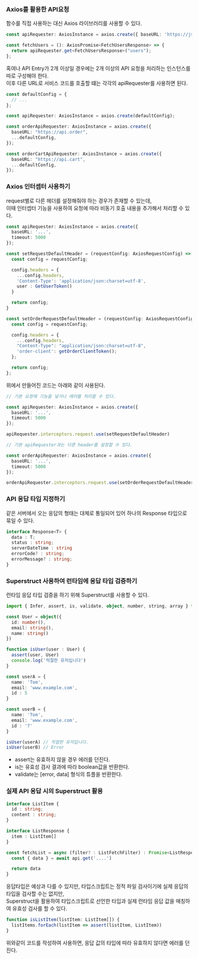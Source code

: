 ### Axios를 활용한 API요청

함수를 직접 사용하는 대신 Axios 라이브러리를 사용할 수 있다.

```ts
const apiRequester: AxiosInstance = axios.create({ baseURL: 'https://jsonplaceholder.typicode.com', timeout: 5000 })

const fetchUsers = (): AxiosPromise<FetchUsersResponse> => {
  return apiRequester.get<FetchUsersResponse>("users");
};
```

혹여나 API Entry가 2개 이상일 경우에는 2개 이상의 API 요청을 처리하는 인스턴스를 따로 구성해야 한다.  
이후 다른 URL로 서비스 코드를 호출할 떄는 각각의 apiRequester를 사용하면 된다.

```ts
const defaultConfig = {
  // ...
};

const apiRequester: AxiosInstance = axios.create(defaultConfig);

const orderApiRequester: AxiosInstance = axios.create({
  baseURL: "https://api.order",
  ...defaultConfig,
});

const orderCartApiRequester: AxiosInstance = axios.create({
  baseURL: "https://api.cart",
  ...defaultConfig,
});
```

### Axios 인터셉터 사용하기

request별로 다른 헤더를 설정해줘야 하는 경우가 존재할 수 있는데,  
이때  인터셉터 기능을 사용하여 요청에 따라 비동기 호출 내용을 추가해서 처리할 수 있다.

```ts
const apiRequester: AxiosInstance = axios.create({
  baseURL: '...',
  timeout: 5000
});

const setRequestDefaultHeader = (requestConfig: AxiosRequestConfig) => {
  const config = requestConfig;

  config.headers = {
    ...config.headers,
    'Content-Type': 'application/json:charset=utf-8',
    user : GetUserToken()
  }

  return config;
}

const setOrderRequestDefaultHeader = (requestConfig: AxiosRequestConfig) => {
  const config = requestConfig;

  config.headers = {
    ...config.headers,
    "Content-Type": "application/json:charset=utf-8",
    'order-client': getOrderClientToken();
  };

  return config;
};
```

위에서 만들어진 코드는 아래와 같이 사용된다.

```ts
// 기본 요청에 기능을 넣거나 에러를 처리할 수 있다.

const apiRequester: AxiosInstance = axios.create({
  baseURL: '...',
  timeout: 5000
});

apiRequester.interceptors.request.use(setRequestDefaultHeader)

// 기본 apiRequester과는 다른 header를 설정할 수 있다. 

const orderApiRequester: AxiosInstance = axios.create({
  baseURL: '...',
  timeout: 5000
});

orderApiRequester.interceptors.request.use(setOrderRequestDefaultHeader)
```

### API 응답 타입 지정하기

같은 서버에서 오는 응답의 형태는 대체로 통일되어 있어 하나의 Response 타입으로 묶일 수 있다.
```ts
interface Response<T> {
  data : T;
  status : string;
  serverDateTime : string
  errorCode? : string;
  errorMessage? : string;
}
```

### Superstruct 사용하여 런타임에 응답 타입 검증하기

런타임 응답 타입 검증을 하기 위해 Superstruct를 사용할 수 있다.

```ts
import { Infer, assert, is, validate, object, number, string, array } from "superstruct"

const User = object({
  id: number(),
  email: string(),
  name: string()
})

function isUser(user : User) {
  assert(user, User)
  console.log('적절한 유저입니다')
}

const userA = {
  name: 'Tom',
  email: 'www.example.com',
  id : 5
}

const userB = {
  name: 'Tom',
  email: 'www.example.com',
  id : '7'
}

isUser(userA) // 적절한 유저입니다.
isUser(userB) // Error
```

- assert는 유효하지 않을 경우 에러를 던진다.
- is는 유효성 검사 결과에 따라 boolean값을 반환한다.
- validate는 [error, data] 형식의 튜플을 반환한다.

### 실제 API 응답 시의 Superstruct 활용

```ts
interface ListItem {
  id : string;
  content : string;
}

interface ListResponse {
  item : ListItem[]
}

const fetchList = async (filter? : ListFetchFilter) : Promise<ListResponse> => {
  const { data } = await api.get('....')

  return data
}
```
응답타입은 예상과 다를 수 있지만, 타입스크립트는 정적 파일 검사이기에 실제 응답의 타입을 검사할 수는 없지만,  
Superstruct을 활용하여 타입스크립트로 선언한 타입과 실제 런타임 응답 값을 매칭하여 유효성 검사를 할 수 있다.

```ts
function isListItem(listItem: ListItem[]) {
  listItems.forEach(listItem => assert(listItem, ListItem))
}
```
위와같이 코드를 작성하여 사용하면, 응답 값의 타입에 따라 유효하지 않다면 에러를 던진다.